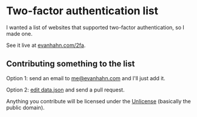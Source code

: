 # Two-factor authentication list

I wanted a list of websites that supported two-factor authentication, so I made one.

See it live at [evanhahn.com/2fa](https://evanhahn.com/2fa/).

## Contributing something to the list

Option 1: send an email to <me@evanhahn.com> and I'll just add it.

Option 2: [edit data.json](https://github.com/EvanHahn/two-factor-auth-list/edit/master/data.json) and send a pull request.

Anything you contribute will be licensed under the [Unlicense](https://unlicense.org/) (basically the public domain).

